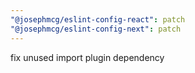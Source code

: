 ```yaml
---
"@josephmcg/eslint-config-react": patch
"@josephmcg/eslint-config-next": patch
---
```


fix unused import plugin dependency
